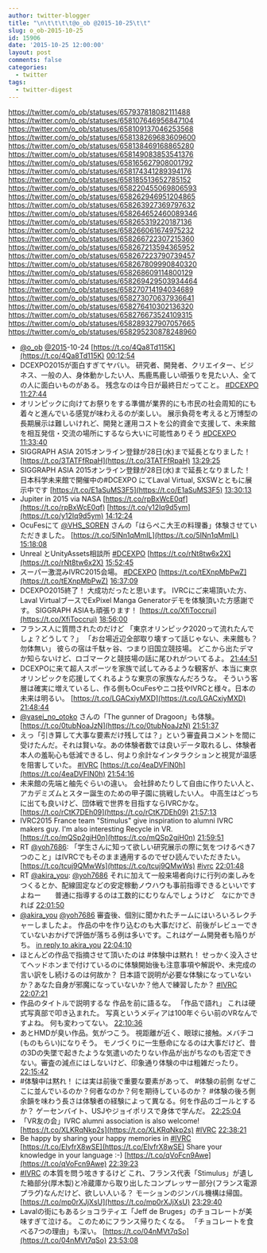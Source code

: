 ```yaml
---
author: twitter-blogger
title: "\n\t\t\t\t@o_ob @2015-10-25\t\t"
slug: o_ob-2015-10-25
id: 15906
date: '2015-10-25 12:00:00'
layout: post
comments: false
categories:
  - twitter
tags:
  - twitter-digest
---
```


https://twitter.com/o_ob/statuses/657937818082111488 https://twitter.com/o_ob/statuses/658107646956847104 https://twitter.com/o_ob/statuses/658109137046253568 https://twitter.com/o_ob/statuses/658138269683609600 https://twitter.com/o_ob/statuses/658138469168865280 https://twitter.com/o_ob/statuses/658149083853541376 https://twitter.com/o_ob/statuses/658165627908001792 https://twitter.com/o_ob/statuses/658174341289394176 https://twitter.com/o_ob/statuses/658185513652785152 https://twitter.com/o_ob/statuses/658220455069806593 https://twitter.com/o_ob/statuses/658262946951204865 https://twitter.com/o_ob/statuses/658263927369797632 https://twitter.com/o_ob/statuses/658264652460089346 https://twitter.com/o_ob/statuses/658265319220187136 https://twitter.com/o_ob/statuses/658266061674975232 https://twitter.com/o_ob/statuses/658266722307215360 https://twitter.com/o_ob/statuses/658267213594365952 https://twitter.com/o_ob/statuses/658267223790739457 https://twitter.com/o_ob/statuses/658267809990840320 https://twitter.com/o_ob/statuses/658268609114800129 https://twitter.com/o_ob/statuses/658269429503934464 https://twitter.com/o_ob/statuses/658270714194034689 https://twitter.com/o_ob/statuses/658273070637936641 https://twitter.com/o_ob/statuses/658276410302136320 https://twitter.com/o_ob/statuses/658276673524109315 https://twitter.com/o_ob/statuses/658289327907057665 https://twitter.com/o_ob/statuses/658295230878248960  

*   [@o_ob](https://twitter.com/o_ob) [@2015](https://twitter.com/2015)-10-24 [https://t.co/4Qa8Td115K](https://t.co/4Qa8Td115K) [00:12:54](https://twitter.com/o_ob/statuses/657937818082111488)
*   DCEXPO2015が面白すぎてヤバい。 研究者、開発者、クリエイター、ビジネス、一般の人、身体動かしたい人、馬鹿馬鹿しい頑張りを見たい人、全ての人に面白いものがある。 残念なのは今日が最終日だってこと。 [#DCEXPO](https://twitter.com/search?q=%23DCEXPO&src=hash) [11:27:44](https://twitter.com/o_ob/statuses/658107646956847104)
*   オリンピックに向けてお祭りをする準備が業界的にも市民の社会周知的にも着々と進んでいる感覚が味わえるのが楽しい。 展示負荷を考えると万博型の長期展示は難しいけれど、開発と運用コストを公的資金で支援して、未来館を相互発信・交流の場所にするなら大いに可能性ありそう [#DCEXPO](https://twitter.com/search?q=%23DCEXPO&src=hash) [11:33:40](https://twitter.com/o_ob/statuses/658109137046253568)
*   SIGGRAPH ASIA 2015オンライン登録が28日(水)まで延長となりました！ [https://t.co/3TATFfRpaH](https://t.co/3TATFfRpaH) [13:29:25](https://twitter.com/o_ob/statuses/658138269683609600)
*   SIGGRAPH ASIA 2015オンライン登録が28日(水)まで延長となりました！ 日本科学未来館で開催中の#DCEXPO にてLaval Virtual, SXSWとともに展示中です [https://t.co/E1aSuMS3F5](https://t.co/E1aSuMS3F5) [13:30:13](https://twitter.com/o_ob/statuses/658138469168865280)
*   Jupiter in 2015 via NASA [https://t.co/rpBxWcE0qf](https://t.co/rpBxWcE0qf) [https://t.co/y12Iq9d5ym](https://t.co/y12Iq9d5ym) [14:12:24](https://twitter.com/o_ob/statuses/658149083853541376)
*   OcuFesにて [@VHS_SOREN](https://twitter.com/VHS_SOREN) さんの「はらぺこ大王の料理番」体験させていただきました。 [https://t.co/5INn1qMmIL](https://t.co/5INn1qMmIL) [15:18:08](https://twitter.com/o_ob/statuses/658165627908001792)
*   Unreal とUnityAssets相談所 [#DCEXPO](https://twitter.com/search?q=%23DCEXPO&src=hash) [https://t.co/rNt8tw6x2X](https://t.co/rNt8tw6x2X) [15:52:45](https://twitter.com/o_ob/statuses/658174341289394176)
*   スーパー激混みIVRC2015会場。 [#DCEXPO](https://twitter.com/search?q=%23DCEXPO&src=hash) [https://t.co/tEXnpMbPwZ](https://t.co/tEXnpMbPwZ) [16:37:09](https://twitter.com/o_ob/statuses/658185513652785152)
*   DCEXPO2015終了！ 大成功だったと思います。 IVRCにご来場頂いた方、Laval VirtualブースでExPixel Manga Generatorデモを体験頂いた方感謝です。 SIGGRAPH ASIAも頑張ります！ [https://t.co/XfiToccrui](https://t.co/XfiToccrui) [18:56:00](https://twitter.com/o_ob/statuses/658220455069806593)
*   フランス人に質問されたのだけど 「東京オリンピック2020って流れたんでしょ？どうして？」 「お台場近辺全部取り壊すって話じゃない、未来館も？勿体無い」 彼らの宿は千駄ヶ谷、つまり旧国立競技場。 どこから出たデマか知らないけど、ロゴマークと競技場の話に尾ひれがついてるよ。 [21:44:51](https://twitter.com/o_ob/statuses/658262946951204865)
*   DCEXPOに来て超人スポーツを家族で試してみるような観客が、本当に東京オリンピックを応援してくれるような東京の家族なんだろうな。 そういう客層は確実に増えているし、作る側もOcuFesやニコ技やIVRCと様々。日本の未来は明るい。 [https://t.co/LGACxiyMXD](https://t.co/LGACxiyMXD) [21:48:44](https://twitter.com/o_ob/statuses/658263927369797632)
*   [@yasei_no_otoko](https://twitter.com/yasei_no_otoko) さんの「The gunner of Dragoon」も体験。 [https://t.co/0tubNoaJzN](https://t.co/0tubNoaJzN) [21:51:37](https://twitter.com/o_ob/statuses/658264652460089346)
*   えっ「引き算して大事な要素だけ残しては？」という審査員コメントを間に受けたんだ。それは賢いな。あの体験者数では良いデータ取れるし、体験者本人の羞恥心も低減できるし、何より余計なインタラクションと視覚が温感を阻害していた。 [#IVRC](https://twitter.com/search?q=%23IVRC&src=hash) [https://t.co/4eaDVFlN0h](https://t.co/4eaDVFlN0h) [21:54:16](https://twitter.com/o_ob/statuses/658265319220187136)
*   未来館の先端と舳先ぐらいの違い。 会社辞めたりして自由に作りたい人と、アカデミズムとスター誕生のための甲子園に挑戦したい人。 中高生はどっちに出ても良いけど、団体戦で世界を目指すならIVRCかな。 [https://t.co/rCtK7DEh09](https://t.co/rCtK7DEh09) [21:57:13](https://twitter.com/o_ob/statuses/658266061674975232)
*   IVRC2015 France team "Stimulus" give inspiration to alumni IVRC makers guy. I'm also interesting Recycle in VR. [https://t.co/mQSp2gjH0n](https://t.co/mQSp2gjH0n) [21:59:51](https://twitter.com/o_ob/statuses/658266722307215360)
*   RT [@yoh7686](https://twitter.com/yoh7686): 「学生さんに知って欲しい研究展示の際に気をつけるべき7つのこと」はIVRCでもそのまま通用するのでぜひ読んでいただきたい。 [https://t.co/tcuj9QMwWs](https://t.co/tcuj9QMwWs) [#ivrc](https://twitter.com/search?q=%23ivrc&src=hash) [22:01:48](https://twitter.com/o_ob/statuses/658267213594365952)
*   RT [@akira_you](https://twitter.com/akira_you): [@yoh7686](https://twitter.com/yoh7686) それに加えて一般来場者向けに行列の楽しみをつくるとか、配線固定などの安定稼動ノウハウも事前指導できるといいですよねー　　普通に指導するのは工数的にむりなんでしょうけど　なにかできれば [22:01:50](https://twitter.com/o_ob/statuses/658267223790739457)
*   [@akira_you](https://twitter.com/akira_you) [@yoh7686](https://twitter.com/yoh7686) 審査後、個別に聞かれたチームにはいろいろレクチャーしましたよ。 作品の中を作り込むのも大事だけど、前後がレビューできていないおかげで評価が落ちる例は多いです。これはゲーム開発者も陥りがち。 [in reply to akira_you](https://twitter.com/akira_you/statuses/658156198089244673) [22:04:10](https://twitter.com/o_ob/statuses/658267809990840320)
*   ほとんどの作品で指摘させて頂いたのは #体験中は黙れ！ せっかく没入させてヘッドホンまで付けているのに体験開始後も注意事項や解説や、未完成の言い訳をし続けるのは何故か？ 日本語で説明が必要な体験になっていないか？あなた自身が邪魔になっていないか？他人で練習したか？ [#IVRC](https://twitter.com/search?q=%23IVRC&src=hash) [22:07:21](https://twitter.com/o_ob/statuses/658268609114800129)
*   作品のタイトルで説明するな 作品を前に語るな。 「作品で語れ」 これは硬式写真部で叩き込まれた。 写真というメディアは100年ぐらい前のVRなんですよね。 何も変わってない。 [22:10:36](https://twitter.com/o_ob/statuses/658269429503934464)
*   あとHMDが臭い作品。気がつこう。 視距離が近く、眼球に接触。メバチコ(ものもらい)になりそう。 モノづくりに一生懸命になるのは大事だけど、昔の3Dの失墜で起きたような気遣いのたりない作品が出がちなのも否定できない。審査の減点にはしないけど、印象通り体験の中は粗雑だったり。 [22:15:42](https://twitter.com/o_ob/statuses/658270714194034689)
*   #体験中は黙れ！ には実は前後で重要な要素があって、 #体験の前側 なぜここに並んでいるのか？何者なのか？何を期待しているのか？ #体験の後ろ側 余韻を味わう長さは体験者の経験によって異なる。何を作品のゴールとするか？ ゲーセンバイト、USJやジョイポリスで身体で学んだ。 [22:25:04](https://twitter.com/o_ob/statuses/658273070637936641)
*   「VR友の会」IVRC alumni association is also welcome! [https://t.co/XLKRqNkp2s](https://t.co/XLKRqNkp2s) [#IVRC](https://twitter.com/search?q=%23IVRC&src=hash) [22:38:21](https://twitter.com/o_ob/statuses/658276410302136320)
*   Be happy by sharing your happy memories in [#IVRC](https://twitter.com/search?q=%23IVRC&src=hash) [https://t.co/EIvfrX8wSE](https://t.co/EIvfrX8wSE) Share your knowledge in your language :-) [https://t.co/qVoFcn9Awe](https://t.co/qVoFcn9Awe) [22:39:23](https://twitter.com/o_ob/statuses/658276673524109315)
*   [#IVRC](https://twitter.com/search?q=%23IVRC&src=hash) の本質を問う呟きするけど これ、フランス代表「Stimulus」が遺した箱部分(厚木製)と冷蔵庫から取り出したコンプレッサー部分(フランス電源プラグ)なんだけど、欲しい人いる？ モーションのジンバル機構は帰国。 [https://t.co/mp0rXJjXsU](https://t.co/mp0rXJjXsU) [23:29:40](https://twitter.com/o_ob/statuses/658289327907057665)
*   Lavalの街にもあるショコラティエ「Jeff de Bruges」のチョコレートが美味すぎて泣ける。 このためにフランス帰りたくなる。 「チョコレートを食べる7つの理由」も深い。 [https://t.co/04nMVt7qSo](https://t.co/04nMVt7qSo) [23:53:08](https://twitter.com/o_ob/statuses/658295230878248960)